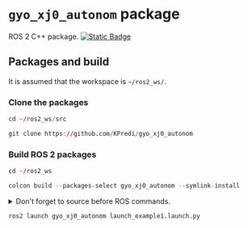 # `gyo_xj0_autonom` package
ROS 2 C++ package.  [![Static Badge](https://img.shields.io/badge/ROS_2-Humble-34aec5)](https://docs.ros.org/en/humble/)
## Packages and build

It is assumed that the workspace is `~/ros2_ws/`.

### Clone the packages
``` r
cd ~/ros2_ws/src
```
``` r
git clone https://github.com/KPredi/gyo_xj0_autonom
```

### Build ROS 2 packages
``` r
cd ~/ros2_ws
```
``` r
colcon build --packages-select gyo_xj0_autonom --symlink-install
```

<details>
<summary> Don't forget to source before ROS commands.</summary>

``` bash
source ~/ros2_ws/install/setup.bash
```
</details>

``` r
ros2 launch gyo_xj0_autonom launch_example1.launch.py
```
